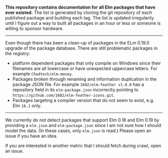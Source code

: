 **This repository contains documentation for all Elm packages that have ever
existed.** The list is generated by cloning the git repository of each
published package and building each tag. The list is updated irregularily until
I figure out a way to built all packages in an hour or less or someone is
willing to sponsor hardware.

---

Even though there has been a clean-up of packages in the ELm 0.19.0 upgrade of the
package database. There are still problematic packages in the registry:

- platform dependent packages that only compile on Windows since their
  filenames are all lowercase or have unexpected uppercase letters. For example
  `Chadtech/elm-money`. 
- Packages broken through renaming and information duplication in the package JSON
  file. For example `1602/elm-feather v1.0.0` has a repository field in its `elm-package.json`
  incorreclty pointing to `https://github.com/1602/elm-feather-icons.git`.
- Packages targeting a compiler version that do not seem to exist, e.g. Elm `16.1`
  only.

---

We currently do not detect packages that support Elm 0.18 and Elm 0.19 by
providing a `elm.json` and `elm-package.json` since I am not sure how I should
model the data. (In these cases, only `elm.json` is read.) Please open an issue
if you have an idea.

If you are interested in another metric that I should fetch during crawl, open
an issue.
